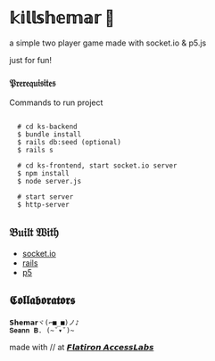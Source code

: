 # 𝕜𝕚𝕝𝕝𝕤𝕙𝕖𝕞𝕒𝕣 🔪

a simple two player game made with socket.io & p5.js 

just for fun!

### 𝔓𝔯𝔢𝔯𝔢𝔮𝔲𝔦𝔰𝔦𝔱𝔢𝔰

Commands to run project

```

  # cd ks-backend
  $ bundle install
  $ rails db:seed (optional)
  $ rails s
  
  # cd ks-frontend, start socket.io server
  $ npm install
  $ node server.js
  
  # start server
  $ http-server

```

## 𝔅𝔲𝔦𝔩𝔱 𝔚𝔦𝔱𝔥

* [socket.io](https://socket.io/)
* [rails](https://rubyonrails.org/)
* [p5](https://p5js.org/)


## 𝕮𝖔𝖑𝖑𝖆𝖇𝖔𝖗𝖆𝖙𝖔𝖗𝖘
```
𝗦𝗵𝗲𝗺𝗮𝗿ヾ(⌐■_■)ノ♪
𝐒𝐞𝐚𝐧𝐧 𝐁. (~˘▾˘)~
```

made with // at [𝙁𝙡𝙖𝙩𝙞𝙧𝙤𝙣 𝘼𝙘𝙘𝙚𝙨𝙨𝙇𝙖𝙗𝙨](https://accesslabs.org/)
